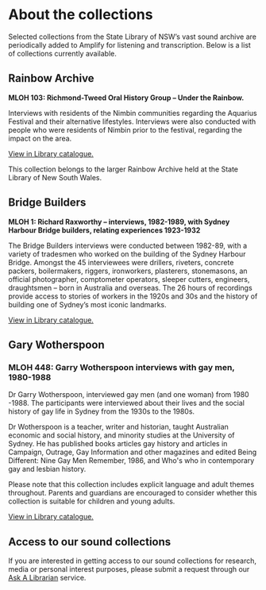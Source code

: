 # About the collections

Selected collections from the State Library of NSW’s vast sound archive are periodically added to Amplify for listening and transcription. Below is a list of collections currently available.

## Rainbow Archive

**MLOH 103: Richmond-Tweed Oral History Group – Under the Rainbow.**

Interviews with residents of the Nimbin communities regarding the Aquarius Festival and their alternative lifestyles. Interviews were also conducted with people who were residents of Nimbin prior to the festival, regarding the impact on the area.

[View in Library catalogue.](http://archival.sl.nsw.gov.au/Details/archive/110317356)

This collection belongs to the larger Rainbow Archive held at the State Library of New South Wales.

## Bridge Builders

**MLOH 1: Richard Raxworthy – interviews, 1982-1989, with Sydney Harbour Bridge builders, relating experiences 1923-1932**

The Bridge Builders interviews were conducted between 1982-89, with a variety of tradesmen who worked on the building of the Sydney Harbour Bridge. Amongst the 45 interviewees were drillers, riveters, concrete packers, boilermakers, riggers, ironworkers, plasterers, stonemasons, an official photographer, comptometer operators, sleeper cutters, engineers, draughtsmen – born in Australia and overseas. The 26 hours of recordings provide access to stories of workers in the 1920s and 30s and the history of building one of Sydney’s most iconic landmarks.

[View in Library catalogue.](http://archival.sl.nsw.gov.au/Details/archive/110050485)

## Gary Wotherspoon

### MLOH 448: Garry Wotherspoon interviews with gay men, 1980-1988

Dr Garry Wotherspoon, interviewed gay men (and one woman) from 1980 -1988. The participants were interviewed about their lives and the social history of gay life in Sydney from the 1930s to the 1980s.

Dr Wotherspoon is a teacher, writer and historian, taught Australian economic and social history, and minority studies at the University of Sydney. He has published books articles gay history and articles in Campaign, Outrage, Gay Information and other magazines and edited Being Different: Nine Gay Men Remember, 1986, and Who's who in contemporary gay and lesbian history.

Please note that this collection includes explicit language and adult themes throughout. Parents and guardians are encouraged to consider whether this collection is suitable for children and young adults.

[View in Library catalogue.](http://archival.sl.nsw.gov.au/Details/archive/110320963)

## Access to our sound collections

If you are interested in getting access to our sound collections for research, media or personal interest purposes, please submit a request through our [Ask A Librarian](http://www.sl.nsw.gov.au/research-and-collections/ask-librarian) service.
